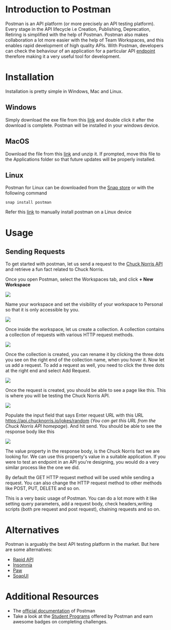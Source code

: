 # Introduction to Postman
Postman is an API platform (or more precisely an API testing platform). Every stage in the API lifecycle i.e Creation, Publishing, Deprecation, Retiring is simplified with the help of Postman. Postman also makes collaboration a lot more easier with the help of Team Workspaces, and this enables rapid development of high quality APIs. With Postman, developers can check the behaviour of an application for a particular API [endpoint](https://searchapparchitecture.techtarget.com/definition/API-endpoint) therefore making it a very useful tool for development.
# Installation
Installation is pretty simple in Windows, Mac and Linux.

## Windows
Simply download the exe file from this [link](https://www.postman.com/downloads/) and double click it after the download is complete. Postman will be installed in your windows device.

## MacOS
Download the file from this [link](https://www.postman.com/downloads/) and unzip it. If prompted, move this file to the Applications folder so that future updates will be properly installed.

## Linux
Postman for Linux can be downloaded from the [Snap store](https://snapcraft.io/postman) or with the following command
```shell
snap install postman
```
Refer this [link](https://learning.postman.com/docs/getting-started/installation-and-updates/#installing-postman-on-linux) to manually install postman on a Linux device

# Usage
## Sending Requests
To get started with postman, let us send a request to the [Chuck Norris API](https://api.chucknorris.io/) and retrieve a fun fact related to Chuck Norris.

Once you open Postman, select the Workspaces tab, and click **+ New Workspace**


![](./assets/pstmn1.png)


Name your workspace and set the visibility of your workspace to Personal so that it is only accessible by you. 


![](./assets/pstmn2.png)


Once inside the workspace, let us create a collection. A collection contains a collection of requests with various HTTP request methods. 


![](./assets/pstmn3.png)


Once the collection is created, you can rename it by clicking the three dots you see on the right end of the collection name, when you hover it. Now let us add a request. To add a request as well, you need to click the three dots at the right end and select Add Request. 


![](./assets/pstmn4.png)


Once the request is created, you should be able to see a page like this. This is where you will be testing the Chuck Norris API. 


![](./assets/pstmn5.png)


Populate the input field that says Enter request URL with this URL https://api.chucknorris.io/jokes/random (*You can get this URL from the Chuck Norris API homepage*). And hit send. You should be able to see the response body like this


![](./assets/pstmn6.png)


The value property in the response body, is the Chuck Norris fact we are looking for. We can use this property's value in a suitable application. If you were to test an endpoint in an API you're designing, you would do a very similar process like the one we did.

By default the GET HTTP request method will be used while sending a request. You can also change the HTTP request method to other methods like POST, PUT, DELETE and so on.

This is a very basic usage of Postman. You can do a lot more with it like setting query parameters, add a request body, check headers,writing scripts (both pre request and post request), chaining requests and so on.

# Alternatives
Postman is arguably the best API testing platform in the market. But here are some alternatives:
- [Rapid API](https://rapidapi.com/products/api-testing/?utm_source=google&utm_medium=cpc&utm_campaign=Testing&utm_term=postman%20alternative_e&gclid=CjwKCAjw7--KBhAMEiwAxfpkWCzs854JkLN9RA3UKK8eU6oZEkWFq1tG-GsiAul-U8yukBtA1dPaEhoCUwEQAvD_BwE)
- [Insomnia](https://insomnia.rest/)
- [Paw](https://paw.cloud/)
- [SoapUI](https://www.soapui.org/)
  
# Additional Resources
- The [official documentation](https://learning.postman.com/docs/getting-started/introduction/) of Postman
- Take a look at the [Student Programs](https://www.postman.com/company/student-program/) offered by Postman and earn awesome badges on completing challenges.